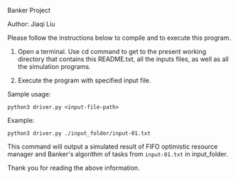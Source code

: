 Banker Project

Author: Jiaqi Liu

Please follow the instructions below to compile and to execute this program.

1. Open a terminal. Use cd command to get to the present working directory that
contains this README.txt, all the inputs files, as well as all the simulation
programs.

2. Execute the program with specified input file.

Sample usage:

`python3 driver.py <input-file-path>`

Example:

`python3 driver.py ./input_folder/input-01.txt`

This command will output a simulated result of FIFO optimistic resource manager and Banker's algorithm of tasks from `input-01.txt` in input_folder.


Thank you for reading the above information.
